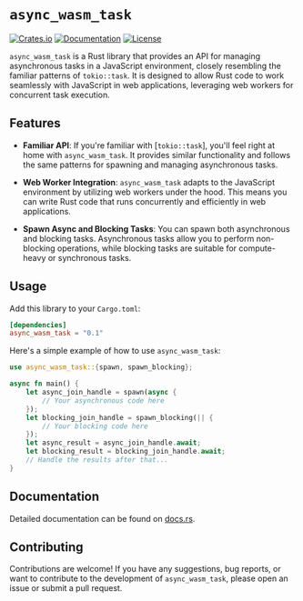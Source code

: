 # `async_wasm_task`

[![Crates.io](https://img.shields.io/crates/v/async_wasm_task.svg)](https://crates.io/crates/async_wasm_task)
[![Documentation](https://docs.rs/async_wasm_task/badge.svg)](https://docs.rs/async_wasm_task)
[![License](https://img.shields.io/crates/l/async_wasm_task.svg)](https://github.com/cunarist/async-wasm-task/blob/main/LICENSE)

`async_wasm_task` is a Rust library that provides an API for managing asynchronous tasks in a JavaScript environment, closely resembling the familiar patterns of `tokio::task`. It is designed to allow Rust code to work seamlessly with JavaScript in web applications, leveraging web workers for concurrent task execution.

## Features

- **Familiar API**: If you're familiar with [`tokio::task`], you'll feel right at home with `async_wasm_task`. It provides similar functionality and follows the same patterns for spawning and managing asynchronous tasks.

- **Web Worker Integration**: `async_wasm_task` adapts to the JavaScript environment by utilizing web workers under the hood. This means you can write Rust code that runs concurrently and efficiently in web applications.

- **Spawn Async and Blocking Tasks**: You can spawn both asynchronous and blocking tasks. Asynchronous tasks allow you to perform non-blocking operations, while blocking tasks are suitable for compute-heavy or synchronous tasks.

## Usage

Add this library to your `Cargo.toml`:

```toml
[dependencies]
async_wasm_task = "0.1"
```

Here's a simple example of how to use `async_wasm_task`:

```rust
use async_wasm_task::{spawn, spawn_blocking};

async fn main() {
    let async_join_handle = spawn(async {
        // Your asynchronous code here
    });
    let blocking_join_handle = spawn_blocking(|| {
        // Your blocking code here
    });
    let async_result = async_join_handle.await;
    let blocking_result = blocking_join_handle.await;
    // Handle the results after that...
}
```

## Documentation

Detailed documentation can be found on [docs.rs](https://docs.rs/async_wasm_task).

## Contributing

Contributions are welcome! If you have any suggestions, bug reports, or want to contribute to the development of `async_wasm_task`, please open an issue or submit a pull request.
